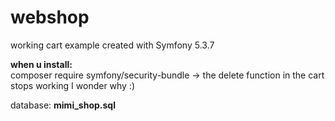 # webshop

working cart example created with Symfony 5.3.7

**when u install:**  
composer require symfony/security-bundle -> the delete function in the cart stops working I wonder why :)

database: **mimi_shop.sql**
